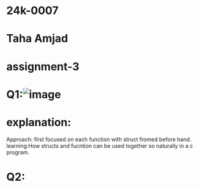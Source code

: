 # 24k-0007
# Taha Amjad
# assignment-3
# Q1:![image](https://github.com/user-attachments/assets/709aee2f-8b69-47aa-b426-42ae03247145)
# explanation:
Approach:
first focused on each function with struct fromed before hand.
learning:How structs and fucntion can be used together so naturally in a c program. 
# Q2:

